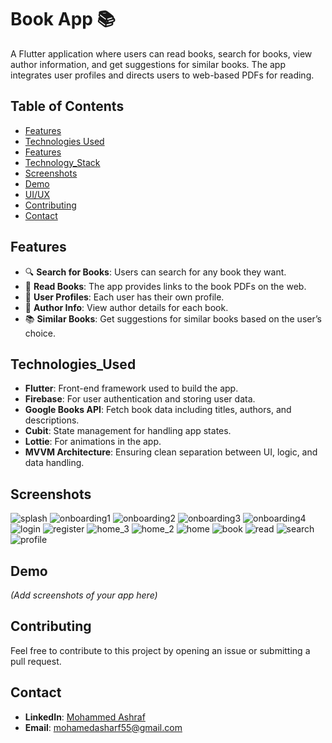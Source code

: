 # Book App 📚

A Flutter application where users can read books, search for books, view author information, and get suggestions for similar books. The app integrates user profiles and directs users to web-based PDFs for reading.

## Table of Contents
- [Features](#Features)
- [Technologies Used](#Technologies_Used)
- [Features](#features)
- [Technology_Stack](#Technology_Stack)
- [Screenshots](#Screenshots)
- [Demo](#Demo)
- [UI/UX](#UI/UX)
- [Contributing](#Contributing)
- [Contact](#Contact)

## Features
- 🔍 **Search for Books**: Users can search for any book they want.
- 📖 **Read Books**: The app provides links to the book PDFs on the web.
- 👤 **User Profiles**: Each user has their own profile.
- 📝 **Author Info**: View author details for each book.
- 📚 **Similar Books**: Get suggestions for similar books based on the user’s choice.

## Technologies_Used
- **Flutter**: Front-end framework used to build the app.
- **Firebase**: For user authentication and storing user data.
- **Google Books API**: Fetch book data including titles, authors, and descriptions.
- **Cubit**: State management for handling app states.
- **Lottie**: For animations in the app.
- **MVVM Architecture**: Ensuring clean separation between UI, logic, and data handling.

## Screenshots
![splash](https://github.com/user-attachments/assets/b86e3186-b240-407c-b006-f63034653d7c)
![onboarding1](https://github.com/user-attachments/assets/de3fcc9d-ce5b-4164-9bf5-c86e7a4ba912)
![onboarding2](https://github.com/user-attachments/assets/5d350ee6-b141-4da1-a29e-7250d07357b2)
![onboarding3](https://github.com/user-attachments/assets/81b132bb-c395-4428-9d53-6cfdff76fe4a)
![onboarding4](https://github.com/user-attachments/assets/33379a2a-edc5-4b57-82a5-56bf9102ce7e)
![login](https://github.com/user-attachments/assets/8e94cd46-3490-4b4e-a31c-ef1b7eabeb97)
![register](https://github.com/user-attachments/assets/23db4c0b-f39c-4a84-b784-5dae200056fe)
![home_3](https://github.com/user-attachments/assets/698bd7e7-935a-4f9b-89fc-14989fa6fa74)
![home_2](https://github.com/user-attachments/assets/ed921109-40b8-46b3-a221-e92b6226702c)
![home](https://github.com/user-attachments/assets/12b1fcd7-11dd-42da-b71b-dad3f914ee15)
![book](https://github.com/user-attachments/assets/5f600c81-64e7-454a-9524-fb3a2f86f749)
![read](https://github.com/user-attachments/assets/f86571ff-268a-4828-bb87-327726e46409)
![search](https://github.com/user-attachments/assets/96bc8645-f60c-4900-b587-656196bf94aa)
![profile](https://github.com/user-attachments/assets/e11ee2ef-fce4-487b-9b20-de7250c62b5b)

## Demo
*(Add screenshots of your app here)*

## Contributing
Feel free to contribute to this project by opening an issue or submitting a pull request.

## Contact
- **LinkedIn**: [Mohammed Ashraf](https://www.linkedin.com/in/mohammed-ashraf19/)
- **Email**: mohamedasharf55@gmail.com
